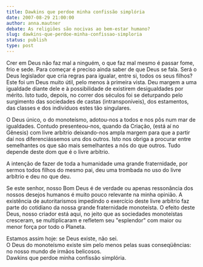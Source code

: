 ```yaml
---
title: Dawkins que perdoe minha confissão simplória
date: 2007-08-29 21:00:00
author: anna.mautner
debate: As religiões são nocivas ao bem-estar humano?
slug: dawkins-que-perdoe-minha-confissao-simploria
status: publish 
type: post
---
```


Crer em Deus não faz mal a ninguém, o que faz mal mesmo é passar fome, frio e sede. Para começar é preciso ainda saber de que Deus se fala. Será o Deus legislador que cria regras para igualar, entre si, todos os seus filhos? Este foi um Deus muito útil, pelo menos à primeira vista. Deu margem a uma igualdade diante dele e à possibilidade de existirem desigualdades por mérito. Isto tudo, depois, no correr dos séculos foi se deturpando pelo surgimento das sociedades de castas (intransponíveis), dos estamentos, das classes e dos indivíduos estes tão singulares.


O Deus único, o do monoteísmo, adotou-nos a todos e nos pôs num mar de igualdades. Contudo presenteou-nos, quando da Criação, (está aí no Gênesis) com livre arbítrio deixando-nos ampla margem para que a partir daí nos diferenciássemos uns dos outros. Isto nos obriga a procurar entre semelhantes os que são mais semelhantes a nós do que outros. Tudo depende deste dom que é o livre arbítrio.


A intenção de fazer de toda a humanidade uma grande fraternidade, por sermos todos filhos do mesmo pai, deu uma trombada no uso do livre arbítrio e deu no que deu. 


Se este senhor, nosso Bom Deus é de verdade ou apenas ressonância dos nossos desejos humanos é muito pouco relevante na minha opinião. A existência de autoritarismos impedindo o exercício deste livre arbítrio faz parte do cotidiano da nossa grande fraternidade monoteísta. O efeito deste Deus, nosso criador está aqui, no jeito que as sociedades monoteístas cresceram, se multiplicaram e refletem seu "esplendor" com maior ou menor força por todo o Planeta.


Estamos assim hoje: se Deus existe, não sei.   
O Deus do monoteísmo existe sim pelo menos pelas suas conseqüências: no nosso mundo de irmãos belicosos.  
Dawkins que perdoe minha confissão simplória.


